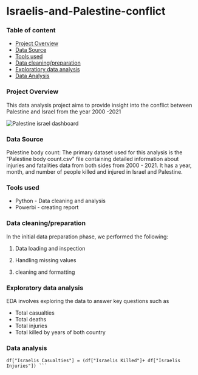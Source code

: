 # Israelis-and-Palestine-conflict
### Table of content
- [Project Overview](#project-overview)
- [Data Source](#data-source)
- [Tools used](#tools-used)
- [Data cleaning/preparation](#data-cleaning/preparation)
- [Exploratiory data analysis](#exploratory-data-analysis)
- [Data Analysis](#data-analysis)

### Project Overview
This data analysis project aims to provide insight into the conflict between Palestine and Israel from the year 2000 -2021

![Palestine israel dashboard](https://github.com/Uchenna-eucharia/israelis-and-palestine-conflict/assets/55831056/84f52cd3-1e38-420e-9b59-f3f4556ed08b)

### Data Source
Palestine body count: The primary dataset used for this analysis is the "Palestine body count.csv" file containing detailed information about 
injuries and fatalities data from both sides from 2000 - 2021. It has a year, month, and number of people killed and injured in Israel and Palestine.

### Tools used
- Python - Data cleaning and analysis
- Powerbi - creating report
  
### Data cleaning/preparation
In the initial data preparation phase, we performed the following:

1. Data loading and inspection

2. Handling missing values

3. cleaning and formatting

### Exploratory data analysis
EDA involves exploring the data to answer key questions such as
- Total casualties
- Total deaths
- Total injuries
- Total killed by years of both country

### Data analysis

  ``` df["Palestinians Casualties"] = (df["Palestinians Killed"]+ df["Palestinians Injuries"])
df["Israelis Casualties"] = (df["Israelis Killed"]+ df["Israelis Injuries"]) ```


